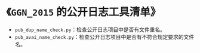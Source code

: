 # 《`GGN_2015` 的公开日志工具清单》 

- `pub_dup_name_check.py`：检查公开日志项目中是否有文件重名。
- `pub_avai_name_check.py`：检查公开日志项目中是否有不符合规定要求的文件名。

